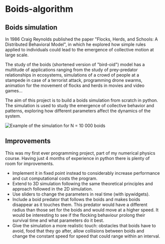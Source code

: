 # Boids-algorithm

## Boids simulation
In 1986 Craig Reynolds published the paper "Flocks, Herds, and Schools: A Distributed Behavioral Model", in which he explored how simple rules applied to individuals could lead to the
emergence of collective motion at large scale.

The study of the boids (shortened version of "bird-oid") model has a multitude of applications ranging from the study of prey-predator relationships in ecosystems, simulations
of a crowd of people at a stampede in case of a terrorist attack, programming drone swarms,
animation for the movement of flocks and herds in movies and video games...

The aim of this project is to build a boids simulation from scratch in python. The simulation is used to study the emergence of collective behavior and patterns, exploring
how different parameters affect the dynamics of the system.


![Example of the simulation for N = 10 000 boids](./simulation_N_1000.gif)

## Improvements
This was my first ever programming project, part of my numerical physics course. Having just 4 months of experience in python there is plenty of room for improvements. 

- Implement it in fixed point instead to considerably increase performance and cut computational costs the program.
- Extend to 3D simulation following the same theoretical principles and approach followed in the 2D simulation.
- Use sliders to change the parameters in real time (with ipywidgets).
- Include a boid predator that follows the boids and makes boids disappear as it touches them. This predator would have a different radius than those set for the boids and
would move at a higher speed. It would be interesting to see if the flocking behaviour prolong their survival time and what parameters do it best.
- Give the simulation a more realistic touch: obstacles that boids have to avoid, food that they go after, allow collisions between boids and change the constant speed for speed that could range within an interval.
